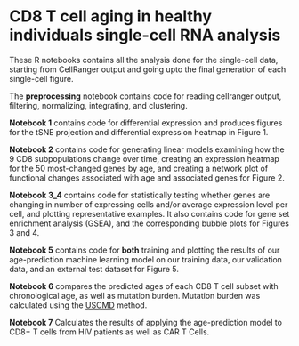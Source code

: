 # CD8 T cell aging in healthy individuals single-cell RNA analysis
These R notebooks contains all the analysis done for the single-cell data, starting from CellRanger output and going upto the final generation of each single-cell figure. 

The **preprocessing** notebook contains code for reading cellranger output, filtering, normalizing, integrating, and clustering.

**Notebook 1** contains code for differential expression and produces figures for the tSNE projection and differential expression heatmap in Figure 1.

**Notebook 2** contains code for generating linear models examining how the 9 CD8 subpopulations change over time, creating an expression heatmap for the 50 most-changed genes by age, and creating a network plot of functional changes associated with age and associated genes for Figure 2.

**Notebook 3_4** contains code for statistically testing whether genes are changing in number of expressing cells and/or average expression level per cell, and plotting representative examples. It also contains code for gene set enrichment analysis (GSEA), and the corresponding bubble plots for Figures 3 and 4.

**Notebook 5** contains code for ******both****** training and plotting the results of our age-prediction machine learning model on our training data, our validation data, and an external test dataset for Figure 5. 

**Notebook 6** compares the predicted ages of each CD8 T cell subset with chronological age, as well as mutation burden. Mutation burden was calculated using the [USCMD](https://github.com/Weng-lab-NIH/USCMD) method. 

**Notebook 7** Calculates the results of applying the age-prediction model to CD8+ T cells from HIV patients as well as CAR T Cells. 
